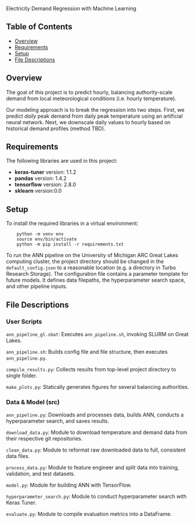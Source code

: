 Electricity Demand Regression with Machine Learning

## Table of Contents
* [Overview](#overview)
* [Requirements](#requirements)
* [Setup](#setup)
* [File Descriptions](#file-descriptions)

## Overview

The goal of this project is to predict hourly, balancing authority-scale demand from local meteorological conditions (i.e. hourly temperature). 

Our modeling approach is to break the regression into two steps. First, we predict *daily* peak demand from daily peak temperature using an artificial neural network. Next, we downscale daily values to hourly based on historical demand profiles (method TBD).

## Requirements

The following libraries are used in this project:
* **keras-tuner** version: 1.1.2
* **pandas** version: 1.4.2
* **tensorflow** version: 2.8.0
* **sklearn** version:0.0

## Setup

To install the required libraries in a virtual environment:

		python -m venv env
		source env/bin/activate
		python -m pip install -r requirements.txt

To run the ANN pipeline on the University of Michigan ARC Great Lakes computing cluster, the project directory should be changed in the `default_config.json` to a reasonable location (e.g. a directory in Turbo Research Storage). The configuration file contains a parameter template for future models. It defines data filepaths, the hyperparameter search space, and other pipeline inputs.

## File Descriptions

### User Scripts

`ann_pipeline_gl.sbat`: Executes `ann_pipeline.sh`, invoking SLURM on Great Lakes.

`ann_pipeline.sh`: Builds config file and file structure, then executes `ann_pipeline.py`.

`compile_results.py`: Collects results from top-level project directory to single folder.

`make_plots.py`: Statically generates figures for several balancing authorities.

### Data & Model (src)

`ann_pipeline.py`: Downloads and processes data, builds ANN, conducts a hyperparameter search, and saves results.

`download_data.py`: Module to download temperature and demand data from their respective git repositories.

`clean_data.py`: Module to reformat raw downloaded data to full, consistent data files.

`process_data.py`: Module to feature engineer and split data into training, validation, and test datasets.

`model.py`: Module for building ANN with TensorFlow.

`hyperparameter_search.py`: Module to conduct hyperparameter search with Keras Tuner.

`evaluate.py`: Module to compile evaluation metrics into a DataFrame.
